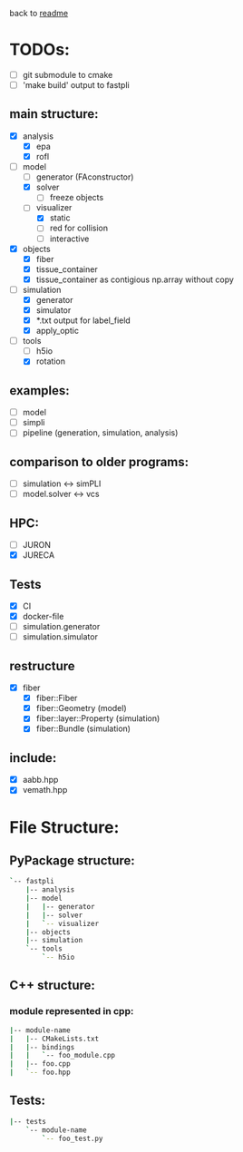 
back to [readme](README.md)
# TODOs:
- [ ] git submodule to cmake
- [ ] 'make build' output to fastpli

## main structure:
- [x] analysis
  - [x] epa
  - [x] rofl
- [ ] model
  - [ ] generator (FAconstructor)
  - [x] solver
    - [ ] freeze objects
  - [ ] visualizer
    - [x] static
    - [ ] red for collision
    - [ ] interactive
- [x] objects
  - [x] fiber
  - [x] tissue_container
  - [x] tissue_container as contigious np.array without copy
- [ ] simulation
  - [x] generator
  - [x] simulator
  - [x] *.txt output for label_field
  - [x] apply_optic
- [ ] tools
  - [ ] h5io
  - [x] rotation

## examples:
- [ ] model
- [ ] simpli
- [ ] pipeline (generation, simulation, analysis)
  
## comparison to older programs:
- [ ] simulation <-> simPLI
- [ ] model.solver <-> vcs

## HPC:
- [ ] JURON
- [x] JURECA

## Tests
- [x] CI
- [x] docker-file
- [ ] simulation.generator
- [ ] simulation.simulator

## restructure
 - [x] fiber
   - [x] fiber::Fiber
   - [x] fiber::Geometry (model)
   - [x] fiber::layer::Property (simulation)
   - [x] fiber::Bundle (simulation)

## include:
- [x] aabb.hpp
- [x] vemath.hpp

# File Structure:
## PyPackage structure:
```sh
`-- fastpli
    |-- analysis
    |-- model
    |   |-- generator
    |   |-- solver
    |   `-- visualizer
    |-- objects
    |-- simulation
    `-- tools
        `-- h5io
```

## C++ structure:
### module represented in cpp:
```sh
|-- module-name
|   |-- CMakeLists.txt
|   |-- bindings
|   |   `-- foo_module.cpp
|   |-- foo.cpp
|   `-- foo.hpp

```

## Tests:
```sh
|-- tests
    `-- module-name
        `-- foo_test.py
```
